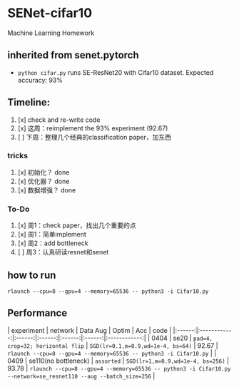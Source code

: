 # SENet-cifar10
Machine Learning Homework

## inherited from senet.pytorch
* `python cifar.py` runs SE-ResNet20 with Cifar10 dataset. Expected accuracy: 93%


## Timeline:
1. [x] check and re-write code
2. [x] 这周：reimplement the 93% experiment (92.67) 
3. [ ] 下周：整理几个经典的classification paper，加东西


### tricks
1. [x] 初始化？ done
2. [x] 优化器？ done
3. [x] 数据增强？ done

### To-Do
1. [x] 周1：check paper，找出几个重要的点
2. [x] 周1：简单implement
3. [x] 周2：add bottleneck
3. [ ] 周3：认真研读resnet和senet


## how to run
`rlaunch --cpu=8 --gpu=4 --memory=65536 -- python3 -i Cifar10.py`



## Performance
| experiment | network | Data Aug | Optim | Acc | code |
|:------:|:------------:|:------:|:------:|:------:|:------:|:------------:|
| 0404 | se20 | `pad=4, crop=32; horizontal flip` | `SGD(lr=0.1,m=0.9,wd=1e-4, bs=64)` | 92.67 | `rlaunch --cpu=8 --gpu=4 --memory=65536 -- python3 -i Cifar10.py` |
| 0409 | se110(no bottleneck) | `assorted` | `SGD(lr=1,m=0.9,wd=1e-4, bs=256)` | 93.78 | `rlaunch --cpu=8 --gpu=4 --memory=65536 -- python3 -i Cifar10.py --network=se_resnet110 --aug --batch_size=256` |
